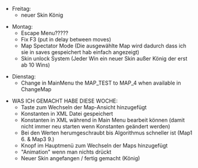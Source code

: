 - Freitag:
  - neuer Skin König

* Montag:
  - Escape Menu?????
  - Fix F3 (put in delay between moves)
  - Map Spectator Mode (Die ausgewählte Map wird dadurch dass ich sie in saves gespeichert hab einfach angezeigt)
  - Skin unlock System (Jeder Win ein neuer Skin außer König der erst ab 10 Wins)

- Dienstag:
  - Change in MainMenu the MAP_TEST to MAP_4 when available in ChangeMap

* WAS ICH GEMACHT HABE DIESE WOCHE:
  - Taste zum Wechseln der Map-Ansicht hinzugefügt
  - Konstanten in XML Datei gespeichert
  - Konstanten in XML während in Main Menu bearbeit können (damit nicht immer neu starten wenn Konstanten geändert werden)
  - Bei den Werten herumgeschraubt bis Algorithmus schneller ist (Map1 6. & Map3 9.)
  - Knopf im Hauptmenü zum Wechseln der Maps hinzugefügt
  - "Animation" wenn man nichts drückt
  - Neuer Skin angefangen / fertig gemacht (König)

